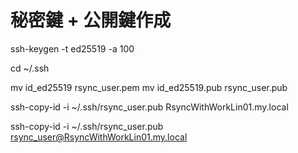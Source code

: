 # 秘密鍵 + 公開鍵作成

ssh-keygen -t ed25519 -a 100

cd ~/.ssh

mv id_ed25519 rsync_user.pem
mv id_ed25519.pub rsync_user.pub




ssh-copy-id -i ~/.ssh/rsync_user.pub RsyncWithWorkLin01.my.local

ssh-copy-id -i ~/.ssh/rsync_user.pub rsync_user@RsyncWithWorkLin01.my.local
